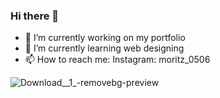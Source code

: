 ### Hi there 👋



- 🔭 I’m currently working on my portfolio
- 🌱 I’m currently learning web designing
- 📫 How to reach me: Instagram: moritz_0506


![Download__1_-removebg-preview](https://user-images.githubusercontent.com/79975750/134062321-6ca16149-5499-4189-9f04-9f3fb8290425.png)
